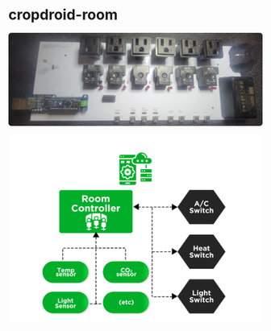 # cropdroid-room

[<img src="images/cropdroid-room-controller.png">](https://github.com/jeremyhahn/cropdroid-room)

[<img src="images/flow.jpg">](https://github.com/jeremyhahn/cropdroid-room)


